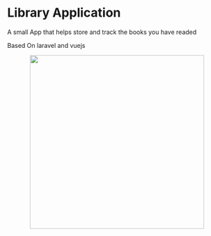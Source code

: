 <h1>Library Application</h1>  
<p>A small App that helps store and track the books you have readed <br></p>
<p>Based On laravel and vuejs</p>
<p align="center"><img src="https://raw.githubusercontent.com/laravel/art/master/logo-lockup/5%20SVG/2%20CMYK/1%20Full%20Color/laravel-logolockup-cmyk-red.svg" width="400"></p>
